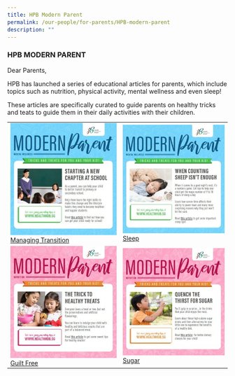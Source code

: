 ```yaml
---
title: HPB Modern Parent
permalink: /our-people/for-parents/HPB-modern-parent
description: ""
---
```

### HPB MODERN PARENT

Dear Parents,  
  
HPB has launched a series of educational articles for parents, which include topics such as nutrition, physical activity, mental wellness and even sleep!  
  
These articles are specifically curated to guide parents on healthy tricks and teats to guide them in their daily activities with their children.  

<table>
	<tr>
		<td>
			<img src="/images/managing.jpg"/> <br>
			<a href="/files/ManagingTransition.pdf">
				Managing Transition
			</a>
		</td>
		<td>
			<img src="/images/sleep.jpg"/> <br>
			<a href="/files/Sleep.pdf">
				Sleep
			</a>
		</td>
	</tr>
	<tr>
		<td>
			<img src="/images/healthy.jpg"/> <br>
			<a href="/files/GuiltFreeTreats.pdf">
				Guilt Free
			</a>
		</td>
		<td>
			<img src="/images/sugar.jpg"/> <br>
			<a href="/files/Less%20Sugar%20Drinks.pdf">
				Sugar
			</a>
		</td>
	</tr>
</table>
  
